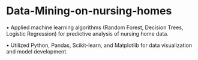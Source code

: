 # Data-Mining-on-nursing-homes

• Applied machine learning algorithms (Random Forest, Decision Trees, Logistic Regression) for predictive analysis of nursing home data.

• Utilized Python, Pandas, Scikit-learn, and Matplotlib for data visualization and model development.
